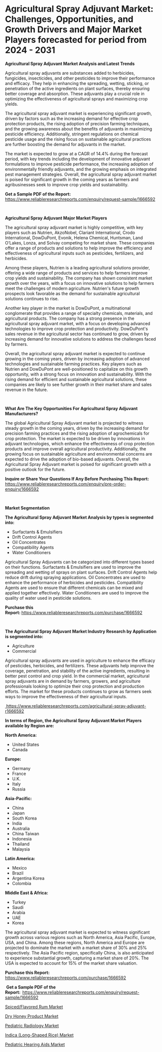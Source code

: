 <p><h1>Agricultural Spray Adjuvant Market: Challenges, Opportunities, and Growth Drivers and Major Market Players forecasted for period from 2024 - 2031</h1></p><p><strong>Agricultural Spray Adjuvant Market Analysis and Latest Trends</strong></p>
<p><p>Agricultural spray adjuvants are substances added to herbicides, fungicides, insecticides, and other pesticides to improve their performance and efficacy. They help in enhancing the spreading, wetting, sticking, or penetration of the active ingredients on plant surfaces, thereby ensuring better coverage and absorption. These adjuvants play a crucial role in optimizing the effectiveness of agricultural sprays and maximizing crop yields.</p><p>The agricultural spray adjuvant market is experiencing significant growth, driven by factors such as the increasing demand for effective crop protection products, the rising adoption of precision farming techniques, and the growing awareness about the benefits of adjuvants in maximizing pesticide efficiency. Additionally, stringent regulations on chemical pesticide usage and the rising focus on sustainable agricultural practices are further boosting the demand for adjuvants in the market.</p><p>The market is expected to grow at a CAGR of 14.4% during the forecast period, with key trends including the development of innovative adjuvant formulations to improve pesticide performance, the increasing adoption of environmentally friendly adjuvants, and the growing emphasis on integrated pest management strategies. Overall, the agricultural spray adjuvant market is poised for significant growth in the coming years as farmers and agribusinesses seek to improve crop yields and sustainability.</p></p>
<p><strong>Get a Sample PDF of the Report:&nbsp;</strong> <a href="https://www.reliableresearchreports.com/enquiry/request-sample/1666592">https://www.reliableresearchreports.com/enquiry/request-sample/1666592</a></p>
<p>&nbsp;</p>
<p><strong>Agricultural Spray Adjuvant Major Market Players</strong></p>
<p><p>The agricultural spray adjuvant market is highly competitive, with key players such as Nutrien, AkzoNobel, Clariant International, Crodo International, DowDuPont, Evonik, Helena Chemical, Huntsman, Land O’Lakes, Lonza, and Solvay competing for market share. These companies offer a range of products and solutions to help improve the efficiency and effectiveness of agricultural inputs such as pesticides, fertilizers, and herbicides.</p><p>Among these players, Nutrien is a leading agricultural solutions provider, offering a wide range of products and services to help farmers improve crop yields and sustainability. The company has shown consistent market growth over the years, with a focus on innovative solutions to help farmers meet the challenges of modern agriculture. Nutrien's future growth prospects look favorable as the demand for sustainable agricultural solutions continues to rise.</p><p>Another key player in the market is DowDuPont, a multinational conglomerate that provides a range of specialty chemicals, materials, and agricultural products. The company has a strong presence in the agricultural spray adjuvant market, with a focus on developing advanced technologies to improve crop protection and productivity. DowDuPont's sales revenue in the agricultural sector has continued to grow, driven by increasing demand for innovative solutions to address the challenges faced by farmers.</p><p>Overall, the agricultural spray adjuvant market is expected to continue growing in the coming years, driven by increasing adoption of advanced technologies and sustainable farming practices. Key players such as Nutrien and DowDuPont are well-positioned to capitalize on this growth opportunity, with a strong focus on innovation and sustainability. With the rising demand for efficient and sustainable agricultural solutions, these companies are likely to see further growth in their market share and sales revenue in the future.</p></p>
<p>&nbsp;</p>
<p><strong>What Are The Key Opportunities For Agricultural Spray Adjuvant Manufacturers?</strong></p>
<p><p>The global Agricultural Spray Adjuvant market is projected to witness steady growth in the coming years, driven by the increasing demand for precision farming practices and the rising adoption of agrochemicals for crop protection. The market is expected to be driven by innovations in adjuvant technologies, which enhance the effectiveness of crop protection products and improve overall agricultural productivity. Additionally, the growing focus on sustainable agriculture and environmental concerns are expected to drive the adoption of bio-based adjuvants. Overall, the Agricultural Spray Adjuvant market is poised for significant growth with a positive outlook for the future.</p></p>
<p><strong>Inquire or Share Your Questions If Any Before Purchasing This Report:</strong> <a href="https://www.reliableresearchreports.com/enquiry/pre-order-enquiry/1666592">https://www.reliableresearchreports.com/enquiry/pre-order-enquiry/1666592</a></p>
<p>&nbsp;</p>
<p><strong>Market Segmentation</strong></p>
<p><strong>The Agricultural Spray Adjuvant Market Analysis by types is segmented into:</strong></p>
<p><ul><li>Surfactants & Emulsifiers</li><li>Drift Control Agents</li><li>Oil Concentrates</li><li>Compatibility Agents</li><li>Water Conditioners</li></ul></p>
<p><p>Agricultural Spray Adjuvants can be categorized into different types based on their functions. Surfactants & Emulsifiers are used to improve the spreading and wetting of sprays on plant surfaces. Drift Control Agents help reduce drift during spraying applications. Oil Concentrates are used to enhance the performance of herbicides and pesticides. Compatibility Agents are used to ensure that different chemicals can be mixed and applied together effectively. Water Conditioners are used to improve the quality of water used in pesticide solutions.</p></p>
<p><strong>Purchase this Report:&nbsp;</strong><a href="https://www.reliableresearchreports.com/purchase/1666592">https://www.reliableresearchreports.com/purchase/1666592</a></p>
<p>&nbsp;</p>
<p><strong>The Agricultural Spray Adjuvant Market Industry Research by Application is segmented into:</strong></p>
<p><ul><li>Agriculture</li><li>Commercial</li></ul></p>
<p><p>Agricultural spray adjuvants are used in agriculture to enhance the efficacy of pesticides, herbicides, and fertilizers. These adjuvants help improve the coverage, penetration, and stability of the active ingredients, resulting in better pest control and crop yield. In the commercial market, agricultural spray adjuvants are in demand by farmers, growers, and agriculture professionals looking to optimize their crop protection and production efforts. The market for these products continues to grow as farmers seek ways to improve the effectiveness of their agricultural inputs.</p></p>
<p><a href="https://www.reliableresearchreports.com/agricultural-spray-adjuvant-r1666592">&nbsp;https://www.reliableresearchreports.com/agricultural-spray-adjuvant-r1666592</a></p>
<p><strong>In terms of Region, the Agricultural Spray Adjuvant Market Players available by Region are:</strong></p>
<p>
    <p> <strong> North America: </strong>
        <ul>
            <li>United States</li>
            <li>Canada</li>
        </ul>
        </p> 
    <p> <strong> Europe: </strong>
        <ul>
            <li>Germany</li>
            <li>France</li>
            <li>U.K.</li>
            <li>Italy</li>
            <li>Russia</li>
        </ul>
        </p> 
    <p> <strong> Asia-Pacific: </strong>
        <ul>
            <li>China</li>
            <li>Japan</li>
            <li>South Korea</li>
            <li>India</li>
            <li>Australia</li>
            <li>China Taiwan</li>
            <li>Indonesia</li>
            <li>Thailand</li>
            <li>Malaysia</li>
        </ul>
        </p> 
    <p> <strong> Latin America: </strong>
        <ul>
            <li>Mexico</li>
            <li>Brazil</li>
            <li>Argentina Korea</li>
            <li>Colombia</li>
        </ul>
        </p> 
    <p> <strong> Middle East & Africa: </strong>
        <ul>
            <li>Turkey</li>
            <li>Saudi</li>
            <li>Arabia</li>
            <li>UAE</li>
            <li>Korea</li>
        </ul>
    </p>
    </p>
<p><p>The agricultural spray adjuvant market is expected to witness significant growth across various regions such as North America, Asia Pacific, Europe, USA, and China. Among these regions, North America and Europe are projected to dominate the market with a market share of 30% and 25% respectively. The Asia Pacific region, specifically China, is also anticipated to experience substantial growth, capturing a market share of 20%. The USA is expected to account for 15% of the market share valuation.</p></p>
<p><strong>Purchase this Report: </strong><a href="https://www.reliableresearchreports.com/purchase/1666592">https://www.reliableresearchreports.com/purchase/1666592</a></p>
<p>&nbsp;<strong>Get a Sample PDF of the Report:&nbsp;&nbsp;</strong><a href="https://www.reliableresearchreports.com/enquiry/request-sample/1666592">https://www.reliableresearchreports.com/enquiry/request-sample/1666592</a></p>
<p><strong></strong></p>
<p><p><a href="https://medium.com/@carlahoustonh51/spiced-flavored-rum-market-research-report-includes-analysis-on-market-size-share-and-growth-rate-3eeed4a1df37">Spiced/Flavored Rum Market</a></p><p><a href="https://medium.com/@dereodrews76856/comprehensive-analysis-of-the-global-dry-honey-product-market-growth-trends-market-forecasts-5a78975f0ff1">Dry Honey Product Market</a></p><p><a href="https://github.com/trameciabutler45/Market-Research-Report-List-1/blob/main/pediatric-radiology-market.md">Pediatric Radiology Market</a></p><p><a href="https://medium.com/@max.sanderson5645/indica-long-shaped-rice-market-size-share-analysis-growth-trends-forecasts-2024-2031-bfa01678c4d0">Indica (Long-Shaped Rice) Market</a></p><p><a href="https://github.com/JosephMorgnlvXXff/Market-Research-Report-List-1/blob/main/pediatric-hearing-aids-market.md">Pediatric Hearing Aids Market</a></p></p>